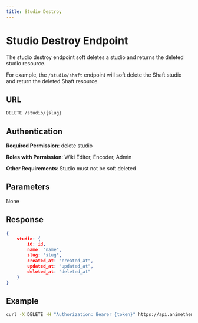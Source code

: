 ```yaml
---
title: Studio Destroy
---
```


# Studio Destroy Endpoint

The studio destroy endpoint soft deletes a studio and returns the deleted studio resource.

For example, the `/studio/shaft` endpoint will soft delete the Shaft studio and return the deleted Shaft resource.

## URL

```sh
DELETE /studio/{slug}
```

## Authentication

**Required Permission**: delete studio

**Roles with Permission**: Wiki Editor, Encoder, Admin

**Other Requirements**: Studio must not be soft deleted

## Parameters

None

## Response

```json
{
    studio: {
        id: id,
        name: "name",
        slug: "slug",
        created_at: "created_at",
        updated_at: "updated_at",
        deleted_at: "deleted_at"
    }
}
```

## Example

```bash
curl -X DELETE -H "Authorization: Bearer {token}" https://api.animethemes.moe/studio/shaft
```
